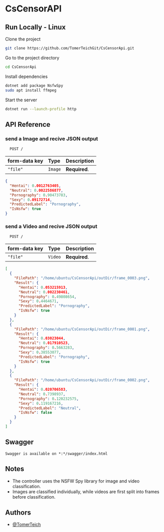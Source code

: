 
# CsCensorAPI


## Run Locally - Linux

Clone the project

```bash
git clone https://github.com/TomerTeichGit/CsCensorApi.git
```

Go to the project directory

```bash
cd CsCensorApi
```
Install dependencies

```bash
dotnet add package NsfwSpy 
sudo apt install ffmpeg
```

Start the server

```bash
dotnet run --launch-profile http
```


## API Reference

### send a Image and recive JSON output

```http
  POST /
```

| form-data key | Type     | Description                |
| :-------- | :------- | :------------------------- |
| `"file"` | `Image` | **Required**.  |

```json
{
  "Hentai": 0.0012763405,
  "Neutral": 0.0022586877,
  "Pornography": 0.90473783,
  "Sexy": 0.09172714,
  "PredictedLabel": "Pornography",
  "IsNsfw": true
}
```

### send a Video and recive JSON output

```http
  POST /
```

| form-data key | Type     | Description                |
| :-------- | :------- | :------------------------- |
| `"file"` | `Video` | **Required**.  |

```json
[
  {
    "FilePath": "/home/ubuntu/CsCensorApi/outDir/frame_0003.png",
    "Result": {
      "Hentai": 0.053215913,
      "Neutral": 0.002230461,
      "Pornography": 0.49808654,
      "Sexy": 0.4464671,
      "PredictedLabel": "Pornography",
      "IsNsfw": true
    }
  },
  {
    "FilePath": "/home/ubuntu/CsCensorApi/outDir/frame_0001.png",
    "Result": {
      "Hentai": 0.03023044,
      "Neutral": 0.017910523,
      "Pornography": 0.5663283,
      "Sexy": 0.38553077,
      "PredictedLabel": "Pornography",
      "IsNsfw": true
    }
  },
  {
    "FilePath": "/home/ubuntu/CsCensorApi/outDir/frame_0002.png",
    "Result": {
      "Hentai": 0.020706583,
      "Neutral": 0.7398937,
      "Pornography": 0.120232575,
      "Sexy": 0.119167216,
      "PredictedLabel": "Neutral",
      "IsNsfw": false
    }
  }
]
```

## Swagger
```
Swagger is available on *:*/swagger/index.html
```



## Notes
* The controller uses the NSFW Spy library for image and video classification.
* Images are classified individually, while videos are first split into frames before classification.

## Authors

- [@TomerTeich](https://www.github.com/TomerTeichGit)
